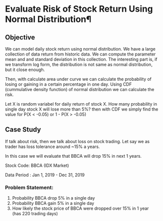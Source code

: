 # Evaluate Risk of Stock Return Using Normal Distribution¶
## Objective
We can model daily stock return using normal distribution. We have a large collection of data return from historic data. We can compute the parameter mean and and standard deviation in this collection. The interesting part is, if we transform log form, the distribution is not same as normal distribution, but it close enough.

Then, with calculate area under curve we can calculate the probability of losing or gaining in a certain percentage in one day. Using CDF (cummulative density function) of normal distribution we can calculate the risk.

Let X is random variabel for daily return of stock X. How many probability in single day stock X will lose more than 5%? then with CDF we simply find the value for P(X < -0.05) or 1 - P(X > -0.05)

## Case Study
If talk about risk, then we talk about loss on stock trading. Let say we as trader has loss tolerance around ~15% a years.

In this case we will evaluate that BBCA will drop 15% in next 1 years.

Stock Code: BBCA (IDX Market)

Data Period : Jan 1, 2019 - Dec 31, 2019

### Problem Statement:

1. Probability BBCA drop 5% in a single day
2. Probability BBCA gain 5% in a single day
3. How likely the stock price of BBCA were dropped over 15% in 1 year (has 220 trading days)
